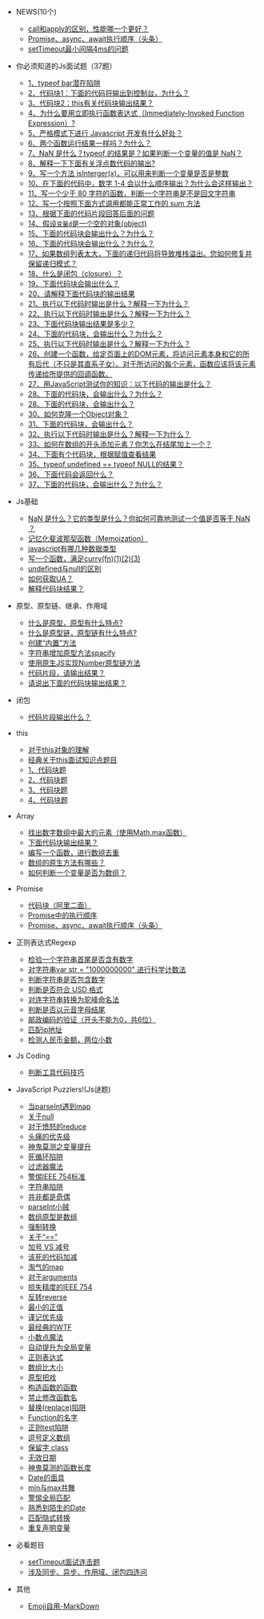 * NEWS(10个)<span class="new"></span>
  * [call和apply的区别，性能哪一个更好？](basic/js-1-11.md)
  * [Promise、async、await执行顺序（头条）](promise/p-2.md)
  * [setTimeout最小间隔4ms的问题](basic/settimeout.md)

* 你必须知道的Js面试题（37题）
  * [1、typeof bar潜在陷阱 <i class='iconS'></i><i class='iconS'></i><i class='iconS'></i>](basic.md)
  * [2、代码块1：下面的代码将输出到控制台，为什么？](mustKnow/mk-1.md)
  * [3、代码块2：this有关代码块输出结果？<i class='iconS'></i><i class='iconS'></i><i class='iconS'></i>](mustKnow/mk-2.md)
  * [4、为什么要用立即执行函数表达式（Immediately-Invoked Function Expression）?](mustKnow/mk-3.md)
  * [5、严格模式下进行 Javascript 开发有什么好处？](mustKnow/mk-4.md)
  * [6、两个函数运行结果一样吗？为什么？](mustKnow/mk-5.md)
  * [7、NaN 是什么？typeof 的结果是？如果判断一个变量的值是 NaN？](mustKnow/mk-6.md)
  * [8、解释一下下面有关浮点数代码的输出?](mustKnow/mk-7.md)
  * [9、写一个方法 isInterger(x)，可以用来判断一个变量是否是整数](mustKnow/mk-8.md)
  * [10、在下面的代码中，数字 1-4 会以什么顺序输出？为什么会这样输出？](mustKnow/mk-9.md)
  * [11、写一个少于 80 字符的函数，判断一个字符串是不是回文字符串](mustKnow/mk-10.md)
  * [12、写一个按照下面方式调用都能正常工作的 sum 方法](mustKnow/mk-11.md)
  * [13、根据下面的代码片段回答后面的问题<i class='iconS'></i>](mustKnow/mk-12.md)
  * [14、假设`变量d`是一个空的对象(object)](mustKnow/mk-13.md)
  * [15、下面的代码块会输出什么？为什么？](mustKnow/mk-14.md)
  * [16、下面的代码块会输出什么？为什么？](mustKnow/mk-15.md)
  * [17、如果数组列表太大，下面的递归代码将导致堆栈溢出。您如何修复并保留递归模式？](mustKnow/mk-16.md)
  * [18、什么是闭包（closure）？](mustKnow/mk-17.md)
  * [19、下面代码块会输出什么？](mustKnow/mk-18.md)
  * [20、请解释下面代码块的输出结果](mustKnow/mk-19.md)
  * [21、执行以下代码时输出是什么？解释一下为什么？](mustKnow/mk-20.md)
  * [22、执行以下代码时输出是什么？解释一下为什么？](mustKnow/mk-21.md)
  * [23、下面代码块输出结果是多少？](mustKnow/mk-22.md)
  * [24、下面的代码块，会输出什么？为什么？](mustKnow/mk-23.md)
  * [25、执行以下代码时输出是什么？解释一下为什么？](mustKnow/mk-24.md)
  * [26、创建一个函数，给定页面上的DOM元素，将访问元素本身和它的所有后代（不只是其直系子女）。对于所访问的每个元素，函数应该将该元素传递给所提供的回调函数。](mustKnow/mk-25.md)
  * [27、用JavaScript测试你的知识：以下代码的输出是什么？<span class='new'></span>](mustKnow/mk-26.md)
  * [28、下面的代码块，会输出什么？为什么？<span class='new'></span>](mustKnow/mk-27.md)
  * [28、下面的代码块，会输出什么？](mustKnow/mk-28.md)
  * [30、如何克隆一个Object对象？](mustKnow/mk-29.md)
  * [31、下面的代码块，会输出什么？](mustKnow/mk-30.md)
  * [32、执行以下代码时输出是什么？解释一下为什么？](mustKnow/mk-31.md)
  * [33、如何在数组的开头添加元素？你怎么在结尾加上一个？](mustKnow/mk-32.md)
  * [34、下面有个代码块，根据赋值查看结果](mustKnow/mk-33.md)
  * [35、typeof undefined == typeof NULL的结果？](mustKnow/mk-34.md)
  * [36、下面代码会返回什么？](mustKnow/mk-35.md)
  * [37、下面的代码块，会输出什么？为什么？<span class='new'></span>](mustKnow/mk-36.md)

* Js基础
  * [NaN 是什么？它的类型是什么？你如何可靠地测试一个值是否等于 NaN ？](js-nan.md)
  * [<span></span>记忆化斐波那契函数（Memoization）](js-memoi.md)
  * [javascript有哪几种数据类型](basic/js-1-2.md)
  * [写一个函数，满足curry(fn)(1)(2)(3)](basic/js-1-3.md)
  * [undefined与null的区别](basic/js-1-7.md)
  * [如何获取UA？](basic/js-1-8.md)
  * [<span></span>解释代码块结果？](basic/js-1-10.md)

* 原型、原型链、继承、作用域
  * [什么是原型，原型有什么特点?](basic/pro-1.md)
  * [什么是原型链，原型链有什么特点?](basic/pro-2.md)
  * [创建“内置”方法 <i class='iconS'></i><i class='iconS'></i>](basic/js-1-1.md)
  * [字符串增加原型方法spacify](string-1.md)
  * [使用原生JS实现Number原型链方法](basic/js-1-4.md)
  * [代码片段，请输出结果？](basic/js-1-5.md)
  * [请说出下面的代码块输出结果？](basic/js-1-9.md)

* 闭包
  * [<span></span>代码片段输出什么？<i class='iconS'></i><i class='iconS'></i>](bb-1.md)

* this
  * [对于this对象的理解](this/this-1.md)
  * [经典关于this面试知识点题目](this/this-6.md)
  * [1、代码块题](this/this-2.md)
  * [2、代码块题](this/this-3.md)
  * [3、代码块题](this/this-4.md)
  * [4、代码块题](this/this-5.md)
  
* Array
  * [找出数字数组中最大的元素（使用Math.max函数）](array/array-5.md)
  * [下面代码块输出结果？](array/array-1.md)
  * [编写一个函数，进行数组去重](array/array-2.md)
  * [数组的原生方法有哪些？](array/array-3.md)
  * [<span></span>如何判断一个变量是否为数组？<i class='iconS'></i><i class='iconS'></i>](array/array-4.md)

* Promise
  * [<span></span>代码块（阿里二面）<span class="new"></span>](promise-1.md)
  * [<span></span>Promise中的执行顺序](promise/p-1.md)
  * [Promise、async、await执行顺序（头条）](promise/p-2.md)

* 正则表达式Regexp
  * [检验一个字符串首尾是否含有数字 <i class='iconS'></i><i class='iconS'></i>](regexp/regexp-1.md)
  * [<span></span>对字符串var str = "1000000000" 进行科学计数法](regexp/regexp-2.md)
  * [判断字符串是否包含数字](regexp/regexp-4.md)
  * [判断是否符合 USD 格式](regexp/regexp-5.md)
  * [对连字符串转换为驼峰命名法](regexp/regexp-6.md)
  * [判断是否以元音字母结尾](regexp/regexp-7.md)
  * [邮政编码的验证（开头不能为0，共6位）](regexp/regexp-8.md)
  * [匹配ip地址](regexp/regexp-9.md)
  * [检测人民币金额，两位小数](regexp/regexp-10.md)

* Js Coding
  * [判断工具代码技巧](codes.md)

* JavaScript Puzzlers!(Js谜题)
  * [当parseInt遇到map](reallyKnow/rk-1.md)
  * [关于null](reallyKnow/rk-2.md)
  * [对于愤怒的reduce](reallyKnow/rk-3.md)
  * [头痛的优先级](reallyKnow/rk-4.md)
  * [神鬼莫测之变量提升](reallyKnow/rk-5.md)
  * [死循环陷阱](reallyKnow/rk-6.md)
  * [过滤器魔法](reallyKnow/rk-7.md)
  * [警惕IEEE 754标准](reallyKnow/rk-8.md)
  * [字符串陷阱](reallyKnow/rk-9.md)
  * [并非都是奇偶](reallyKnow/rk-10.md)
  * [parseInt小贼](reallyKnow/rk-11.md)
  * [数组原型是数组](reallyKnow/rk-12.md)
  * [强制转换](reallyKnow/rk-13.md)
  * [关于“==”](reallyKnow/rk-14.md)
  * [加号 VS 减号](reallyKnow/rk-15.md)
  * [该死的代码加减](reallyKnow/rk-16.md)
  * [淘气的map](reallyKnow/rk-17.md)
  * [<span></span>对于arguments](reallyKnow/rk-18.md)
  * [损失精度的IEEE 754](reallyKnow/rk-19.md)
  * [反转reverse](reallyKnow/rk-20.md)
  * [最小的正值](reallyKnow/rk-21.md)
  * [谨记优先级](reallyKnow/rk-22.md)
  * [最经典的WTF](reallyKnow/rk-23.md)
  * [小数点魔法](reallyKnow/rk-24.md)
  * [自动提升为全局变量](reallyKnow/rk-25.md)
  * [正则表达式](reallyKnow/rk-26.md)
  * [数组比大小](reallyKnow/rk-27.md)
  * [原型把戏](reallyKnow/rk-28.md)
  * [构造函数的函数](reallyKnow/rk-29.md)
  * [禁止修改函数名](reallyKnow/rk-30.md)
  * [替换(replace)陷阱](reallyKnow/rk-31.md)
  * [Function的名字](reallyKnow/rk-32.md)
  * [正则test陷阱](reallyKnow/rk-33.md)
  * [逗号定义数组](reallyKnow/rk-34.md)
  * [保留字 class](reallyKnow/rk-35.md)
  * [无效日期](reallyKnow/rk-36.md)
  * [神鬼莫测的函数长度](reallyKnow/rk-37.md)
  * [Date的面具](reallyKnow/rk-38.md)
  * [min与max共舞](reallyKnow/rk-39.md)
  * [警惕全局匹配](reallyKnow/rk-40.md)
  * [熟悉到陌生的Date](reallyKnow/rk-41.md)
  * [匹配隐式转换](reallyKnow/rk-42.md)
  * [重复声明变量](reallyKnow/rk-43.md)

* 必看题目
  * [<span></span>setTimeout面试连击题](important-1.md)
  * [涉及同步、异步、作用域、闭包四连问](important/im-2.md)

* 其他
  * [Emoji自用-MarkDown](emoji.md)